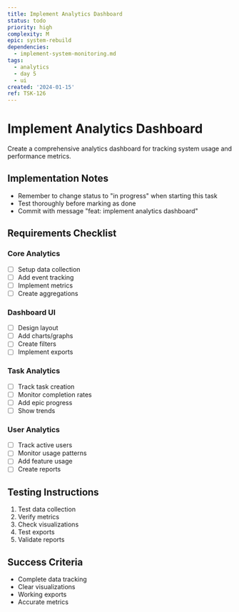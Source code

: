 ```yaml
---
title: Implement Analytics Dashboard
status: todo
priority: high
complexity: M
epic: system-rebuild
dependencies:
  - implement-system-monitoring.md
tags:
  - analytics
  - day 5
  - ui
created: '2024-01-15'
ref: TSK-126
---
```


# Implement Analytics Dashboard

Create a comprehensive analytics dashboard for tracking system usage and performance metrics.

## Implementation Notes
- Remember to change status to "in progress" when starting this task
- Test thoroughly before marking as done
- Commit with message "feat: implement analytics dashboard"

## Requirements Checklist

### Core Analytics
- [ ] Setup data collection
- [ ] Add event tracking
- [ ] Implement metrics
- [ ] Create aggregations

### Dashboard UI
- [ ] Design layout
- [ ] Add charts/graphs
- [ ] Create filters
- [ ] Implement exports

### Task Analytics
- [ ] Track task creation
- [ ] Monitor completion rates
- [ ] Add epic progress
- [ ] Show trends

### User Analytics
- [ ] Track active users
- [ ] Monitor usage patterns
- [ ] Add feature usage
- [ ] Create reports

## Testing Instructions
1. Test data collection
2. Verify metrics
3. Check visualizations
4. Test exports
5. Validate reports

## Success Criteria
- Complete data tracking
- Clear visualizations
- Working exports
- Accurate metrics 
